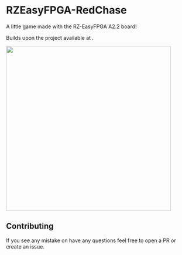 # RZEasyFPGA-RedChase

A little game made with the RZ-EasyFPGA A2.2 board!

Builds upon the project available at [](https://github.com/fsmiamoto/EasyFPGA-VGA).

[<img src="./docs/gamePreview.png" width="450"/>](https://user-images.githubusercontent.com/20388082/114483153-42c23180-9bde-11eb-9235-87f2f160ca59.mp4)

## Contributing

If you see any mistake on have any questions feel free to open a PR or create an issue.
